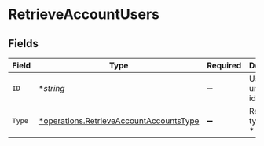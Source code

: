 # RetrieveAccountUsers


## Fields

| Field                                                                                             | Type                                                                                              | Required                                                                                          | Description                                                                                       |
| ------------------------------------------------------------------------------------------------- | ------------------------------------------------------------------------------------------------- | ------------------------------------------------------------------------------------------------- | ------------------------------------------------------------------------------------------------- |
| `ID`                                                                                              | **string*                                                                                         | :heavy_minus_sign:                                                                                | User unique identifier.                                                                           |
| `Type`                                                                                            | [*operations.RetrieveAccountAccountsType](../../models/operations/retrieveaccountaccountstype.md) | :heavy_minus_sign:                                                                                | Relation type<br/>* OWNER -                                                                       |